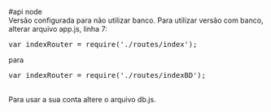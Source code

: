 #api node
<br/>
Versão configurada para não utilizar banco.
Para utilizar versão com banco, alterar arquivo app.js, linha 7:
<pre>var indexRouter = require('./routes/index');</pre>
para
<pre>var indexRouter = require('./routes/indexBD');</pre>
<br/>
Para usar a sua conta altere o arquivo db.js.